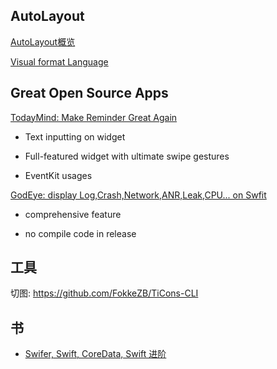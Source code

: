 ## AutoLayout

[AutoLayout概览](https://xuexuefeng.com/autolayout/)

[Visual format Language](https://cloud.githubusercontent.com/assets/349215/24759856/648a3bc2-1b19-11e7-8937-0731ca05f16e.png)

## Great Open Source Apps

[TodayMind: Make Reminder Great Again](https://github.com/cyanzhong/TodayMind)

* Text inputting on widget

* Full-featured widget with ultimate swipe gestures

* EventKit usages


[GodEye: display Log,Crash,Network,ANR,Leak,CPU... on Swfit](https://github.com/zixun/GodEye)

* comprehensive feature

* no compile code in release

## 工具

切图: https://github.com/FokkeZB/TiCons-CLI


## 书

* [Swifer, Swift, CoreData, Swift 进阶](https://store.objccn.io/products/)


